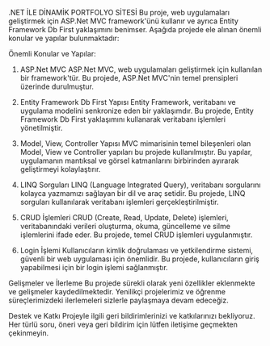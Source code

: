.NET İLE DİNAMİK PORTFOLYO SİTESİ
Bu proje, web uygulamaları geliştirmek için ASP.Net MVC framework'ünü kullanır ve ayrıca Entity Framework Db First yaklaşımını benimser. Aşağıda projede ele alınan önemli konular ve yapılar bulunmaktadır:

Önemli Konular ve Yapılar:
1. ASP.Net MVC
ASP.Net MVC, web uygulamaları geliştirmek için kullanılan bir framework'tür. Bu projede, ASP.Net MVC'nin temel prensipleri üzerinde durulmuştur.

2. Entity Framework Db First Yapısı
Entity Framework, veritabanı ve uygulama modelini senkronize eden bir yaklaşımdır. Bu projede, Entity Framework Db First yaklaşımını kullanarak veritabanı işlemleri yönetilmiştir.

3. Model, View, Controller Yapısı
MVC mimarisinin temel bileşenleri olan Model, View ve Controller yapıları bu projede kullanılmıştır. Bu yapılar, uygulamanın mantıksal ve görsel katmanlarını birbirinden ayırarak geliştirmeyi kolaylaştırır.

4. LINQ Sorguları
LINQ (Language Integrated Query), veritabanı sorgularını kolayca yazmamızı sağlayan bir dil ve araç setidir. Bu projede, LINQ sorguları kullanılarak veritabanı işlemleri gerçekleştirilmiştir.

5. CRUD İşlemleri
CRUD (Create, Read, Update, Delete) işlemleri, veritabanındaki verileri oluşturma, okuma, güncelleme ve silme işlemlerini ifade eder. Bu projede, temel CRUD işlemleri uygulanmıştır.

6. Login İşlemi
Kullanıcıların kimlik doğrulaması ve yetkilendirme sistemi, güvenli bir web uygulaması için önemlidir. Bu projede, kullanıcıların giriş yapabilmesi için bir login işlemi sağlanmıştır.

Gelişmeler ve İlerleme
Bu projede sürekli olarak yeni özellikler eklenmekte ve gelişmeler kaydedilmektedir. Yenilikçi projelerimiz ve öğrenme süreçlerimizdeki ilerlemeleri sizlerle paylaşmaya devam edeceğiz.

Destek ve Katkı
Projeyle ilgili geri bildirimlerinizi ve katkılarınızı bekliyoruz. Her türlü soru, öneri veya geri bildirim için lütfen iletişime geçmekten çekinmeyin.
